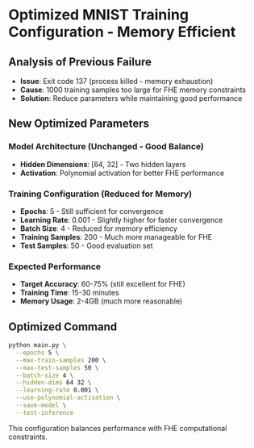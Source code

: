# Optimized MNIST Training Configuration - Memory Efficient

## Analysis of Previous Failure
- **Issue**: Exit code 137 (process killed - memory exhaustion)
- **Cause**: 1000 training samples too large for FHE memory constraints
- **Solution**: Reduce parameters while maintaining good performance

## New Optimized Parameters

### Model Architecture (Unchanged - Good Balance)
- **Hidden Dimensions**: [64, 32] - Two hidden layers
- **Activation**: Polynomial activation for better FHE performance

### Training Configuration (Reduced for Memory)
- **Epochs**: 5 - Still sufficient for convergence
- **Learning Rate**: 0.001 - Slightly higher for faster convergence
- **Batch Size**: 4 - Reduced for memory efficiency
- **Training Samples**: 200 - Much more manageable for FHE
- **Test Samples**: 50 - Good evaluation set

### Expected Performance
- **Target Accuracy**: 60-75% (still excellent for FHE)
- **Training Time**: 15-30 minutes
- **Memory Usage**: 2-4GB (much more reasonable)

## Optimized Command
```bash
python main.py \
  --epochs 5 \
  --max-train-samples 200 \
  --max-test-samples 50 \
  --batch-size 4 \
  --hidden-dims 64 32 \
  --learning-rate 0.001 \
  --use-polynomial-activation \
  --save-model \
  --test-inference
```

This configuration balances performance with FHE computational constraints.